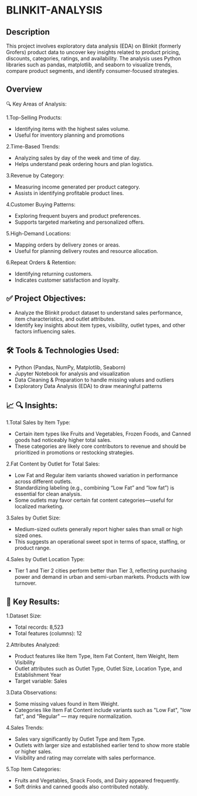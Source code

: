 # BLINKIT-ANALYSIS
## Description

This project involves exploratory data analysis (EDA) on Blinkit (formerly Grofers) product data to uncover key insights related to product pricing, discounts, categories, ratings, and availability. The analysis uses Python libraries such as pandas, matplotlib, and seaborn to visualize trends, compare product segments, and identify consumer-focused strategies.

## Overview 

🔍 Key Areas of Analysis:

1.Top-Selling Products:
- Identifying items with the highest sales volume.
- Useful for inventory planning and promotions
  
2.Time-Based Trends:
- Analyzing sales by day of the week and time of day.
- Helps understand peak ordering hours and plan logistics.
  
3.Revenue by Category:
- Measuring income generated per product category.
- Assists in identifying profitable product lines.
  
4.Customer Buying Patterns:
- Exploring frequent buyers and product preferences.
- Supports targeted marketing and personalized offers.
  
5.High-Demand Locations:
- Mapping orders by delivery zones or areas.
- Useful for planning delivery routes and resource allocation.
  
6.Repeat Orders & Retention:
- Identifying returning customers.
- Indicates customer satisfaction and loyalty.

 ## ✅ Project Objectives:
 - Analyze the Blinkit product dataset to understand sales performance, item characteristics, and outlet attributes.
 - Identify key insights about item types, visibility, outlet types, and other factors influencing sales.

## 🛠️ Tools & Technologies Used:
- Python (Pandas, NumPy, Matplotlib, Seaborn)
- Jupyter Notebook for analysis and visualization
- Data Cleaning & Preparation to handle missing values and outliers
- Exploratory Data Analysis (EDA) to draw meaningful patterns

## 📈 🔍  Insights:

1.Total Sales by Item Type:

 - Certain item types like Fruits and Vegetables, Frozen Foods, and Canned goods had noticeably higher total sales.
 - These categories are likely core contributors to revenue and should be prioritized in promotions or restocking strategies.
   
2.Fat Content by Outlet for Total Sales:

 - Low Fat and Regular item variants showed variation in performance across different outlets.
 - Standardizing labeling (e.g., combining “Low Fat” and “low fat”) is essential for clean analysis.
 - Some outlets may favor certain fat content categories—useful for localized marketing.
   
3.Sales by Outlet Size:

 - Medium-sized outlets generally report higher sales than small or high sized ones.
 - This suggests an operational sweet spot in terms of space, staffing, or product range.
   
4.Sales by Outlet Location Type:

 - Tier 1 and Tier 2 cities perform better than Tier 3, reflecting purchasing power and demand in urban and semi-urban markets.
Products with low turnover.

## 📌 Key Results:

1.Dataset Size:
 - Total records: 8,523
 - Total features (columns): 12

2.Attributes Analyzed:
 - Product features like Item Type, Item Fat Content, Item Weight, Item Visibility
 - Outlet attributes such as Outlet Type, Outlet Size, Location Type, and Establishment Year
 - Target variable: Sales

3.Data Observations:
 - Some missing values found in Item Weight.
 - Categories like Item Fat Content include variants such as "Low Fat", "low fat", and "Regular" — may require normalization.

4.Sales Trends:
 - Sales vary significantly by Outlet Type and Item Type.
 - Outlets with larger size and established earlier tend to show more stable or higher sales.
 - Visibility and rating may correlate with sales performance.

5.Top Item Categories:
 - Fruits and Vegetables, Snack Foods, and Dairy appeared frequently.
 - Soft drinks and canned goods also contributed notably.
